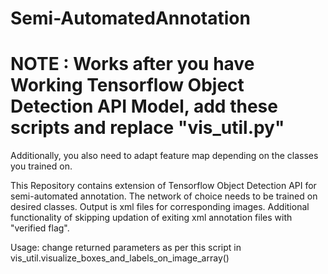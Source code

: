 # Semi-AutomatedAnnotation
# NOTE : Works after you have Working Tensorflow Object Detection API Model, add these scripts and replace "vis_util.py"
Additionally, you also need to adapt feature map depending on the classes you trained on.




This Repository contains extension of Tensorflow Object Detection API for semi-automated annotation.
The network of choice needs to be trained on desired classes.
Output is xml files for corresponding images.
Additional functionality of skipping updation of exiting xml annotation files with "verified flag".


Usage: change returned parameters as per this script in vis_util.visualize_boxes_and_labels_on_image_array()
